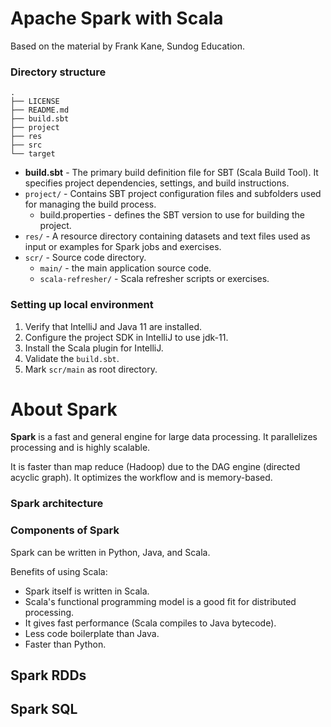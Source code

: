 # Apache Spark with Scala
Based on the material by Frank Kane, Sundog Education.

### Directory structure
```
.
├── LICENSE
├── README.md
├── build.sbt
├── project
├── res
├── src
└── target
```

- **build.sbt** - The primary build definition file for SBT (Scala Build Tool). It specifies project dependencies, settings, and build instructions.
- `project/` - Contains SBT project configuration files and subfolders used for managing the build process.
  - build.properties - defines the SBT version to use for building the project.
- `res/` - A resource directory containing datasets and text files used as input or examples for Spark jobs and exercises.
- `scr/` - Source code directory.
  - `main/` - the main application source code.
  - `scala-refresher/` -  Scala refresher scripts or exercises.

### Setting up local environment
1. Verify that IntelliJ and Java 11 are installed.
2. Configure the project SDK in IntelliJ to use jdk-11.
3. Install the Scala plugin for IntelliJ.
2. Validate the `build.sbt`.
3. Mark `scr/main` as root directory.

# About Spark

**Spark** is a fast and general engine for large data processing. It parallelizes processing and is highly scalable.

It is faster than map reduce (Hadoop) due to the DAG engine (directed acyclic graph). It optimizes the workflow and is memory-based.

### Spark architecture

### Components of Spark

Spark can be written in Python, Java, and Scala.

Benefits of using Scala:
- Spark itself is written in Scala.
- Scala's functional programming model is a good fit for distributed processing.
- It gives fast performance (Scala compiles to Java bytecode).
- Less code boilerplate than Java.
- Faster than Python.

## Spark RDDs

## Spark SQL



